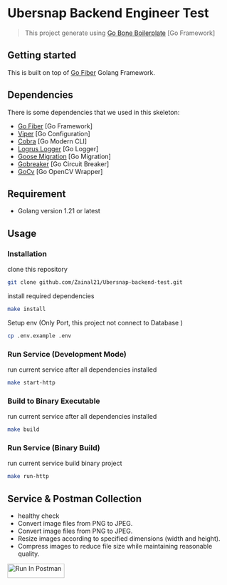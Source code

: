 # Ubersnap Backend Engineer Test

> This project generate using [Go Bone Boilerplate](https://github.com/Zainal21/go-bone) [Go Framework]

## Getting started

This is built on top of [Go Fiber](https://docs.gofiber.io) Golang Framework.

## Dependencies

There is some dependencies that we used in this skeleton:

- [Go Fiber](https://docs.gofiber.io/) [Go Framework]
- [Viper](https://github.com/spf13/viper) [Go Configuration]
- [Cobra](https://github.com/spf13/cobra) [Go Modern CLI]
- [Logrus Logger](https://github.com/sirupsen/logrus) [Go Logger]
- [Goose Migration](https://github.com/pressly/goose) [Go Migration]
- [Gobreaker](https://github.com/sony/gobreaker) [Go Circuit Breaker]
- [GoCv](https://gocv.io/x/gocv) [Go OpenCV Wrapper]

## Requirement

- Golang version 1.21 or latest

## Usage

### Installation

clone this repository

```bash
git clone github.com/Zainal21/Ubersnap-backend-test.git
```

install required dependencies

```bash
make install
```

Setup env (Only Port, this project not connect to Database )

```bash
cp .env.example .env
```

### Run Service (Development Mode)

run current service after all dependencies installed

```bash
make start-http
```

### Build to Binary Executable

run current service after all dependencies installed

```bash
make build
```

### Run Service (Binary Build)

run current service build binary project

```bash
make run-http
```

## Service & Postman Collection

- healthy check
- Convert image files from PNG to JPEG.
- Convert image files from PNG to JPEG.
- Resize images according to specified dimensions (width and height).
- Compress images to reduce file size while maintaining reasonable quality.

[<img src="https://run.pstmn.io/button.svg" alt="Run In Postman" style="width: 128px; height: 32px;">](https://app.getpostman.com/run-collection/9050639-37a36603-d69a-4ad3-84aa-3a5500d8e4ee?action=collection%2Ffork&source=rip_markdown&collection-url=entityId%3D9050639-37a36603-d69a-4ad3-84aa-3a5500d8e4ee%26entityType%3Dcollection%26workspaceId%3D57cb0c84-a57a-424e-a59e-2afd4c4a1a7d)
